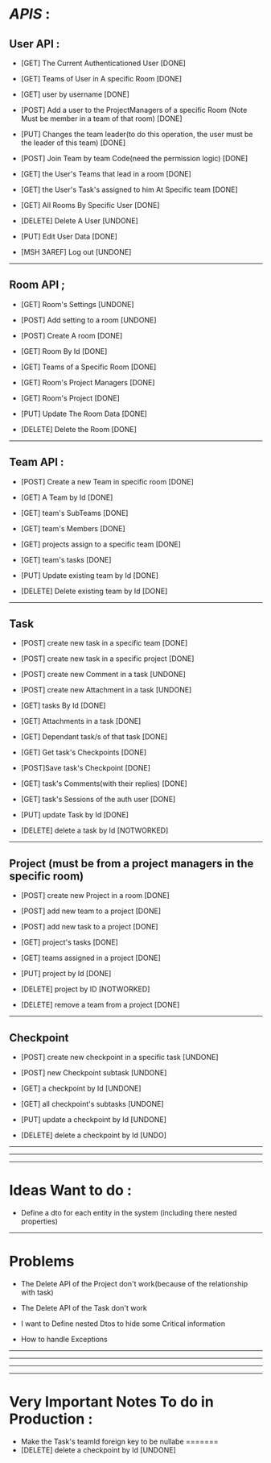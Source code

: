 # *APIS* : 

## User API : 

- [GET] The Current Authenticationed User [DONE]

- [GET] Teams of  User in A specific Room [DONE]

- [GET] user by username [DONE]

- [POST] Add a user to the ProjectManagers of a specific Room (Note Must be member in a team of that room) [DONE]

- [PUT] Changes the team leader(to do this operation, the user must be the leader of this team) [DONE] 

- [POST] Join Team by team Code(need the permission logic) [DONE]

- [GET] the User's Teams that lead in a room [DONE]

- [GET] the User's Task's assigned to him At Specific team [DONE]

- [GET] All Rooms By Specific User [DONE]

- [DELETE] Delete A User [UNDONE]

- [PUT] Edit User Data [DONE]

- [MSH 3AREF] Log out [UNDONE]

---


## Room API ; 

- [GET] Room's Settings [UNDONE]

- [POST] Add setting to a room  [UNDONE]

- [POST] Create A room  [DONE]

- [GET] Room By Id [DONE]

- [GET] Teams of a Specific Room [DONE]

- [GET] Room's Project Managers [DONE]


- [GET] Room's Project [DONE]

- [PUT] Update The Room Data [DONE]

- [DELETE] Delete the Room [DONE]


---



## Team API : 

- [POST] Create a new Team in specific room [DONE]

- [GET] A Team by Id [DONE]

- [GET] team's SubTeams [DONE]

- [GET] team's Members [DONE]

- [GET] projects assign to a specific team [DONE]

- [GET] team's tasks [DONE]

- [PUT] Update existing team by Id [DONE]

- [DELETE] Delete existing team by Id [DONE]
---


## Task

- [POST] create new task in a specific team [DONE]

- [POST] create new task in a specific project [DONE]

- [POST] create new Comment in a task [UNDONE]

- [POST] create new Attachment in a task [UNDONE]

- [GET] tasks By Id [DONE]

- [GET] Attachments in a task [DONE]

- [GET] Dependant task/s of that task [DONE]

- [GET] Get task's Checkpoints [DONE]

- [POST]Save task's Checkpoint  [DONE]

- [GET] task's Comments(with their replies) [DONE]

- [GET] task's Sessions of the auth user [DONE]

- [PUT] update Task by Id [DONE]

- [DELETE] delete a task by Id [NOTWORKED]


---

## Project (must be from a project managers in the specific room)

- [POST] create new Project in a room [DONE]

- [POST] add new team to a project [DONE]

- [POST] add new task to a project [DONE]

- [GET] project's tasks [DONE]

- [GET] teams assigned in a project [DONE] 

- [PUT] project by Id [DONE]

- [DELETE] project by ID [NOTWORKED]

- [DELETE] remove a team from a project [DONE]

---

## Checkpoint 

- [POST] create new checkpoint in a specific task [UNDONE]

- [POST] new Checkpoint subtask [UNDONE]

- [GET] a checkpoint by Id [UNDONE] 

- [GET] all checkpoint's subtasks [UNDONE] 

- [PUT] update a checkpoint by Id [UNDONE]


- [DELETE] delete a checkpoint by Id [UNDO]



---
---
---


# Ideas Want to do : 

- Define a dto for each entity in the system (including there nested properties)

---

# Problems 

- The Delete API of the Project don't work(because of the relationship with task)

- The Delete API of the Task don't work

- I want to Define nested Dtos to hide some Critical information

- How to handle Exceptions 



------
------
------
------ 
# Very Important Notes To do in Production : 

- Make the Task's teamId foreign key to be nullabe 
=======
- [DELETE] delete a checkpoint by Id [UNDONE]
